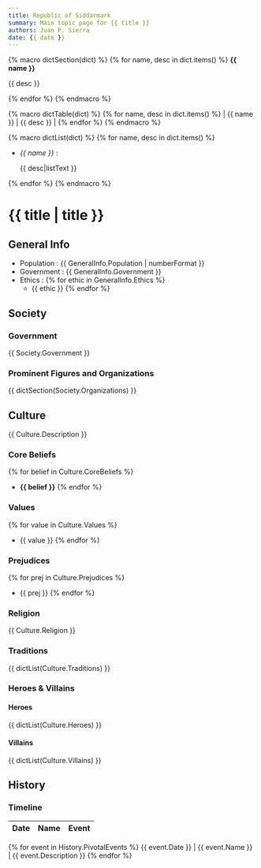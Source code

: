 ```yaml
---
title: Republic of Siddarmark
summary: Main topic page for {{ title }}
authors: Juan P. Sierra
date: {{ date }}
---
```


{% macro dictSection(dict) %}
{% for name, desc in dict.items() %}
**{{ name }}**

{{ desc }}

{% endfor %}
{% endmacro %}

{% macro dictTable(dict) %}
{% for name, desc in dict.items() %}
| {{ name }} | {{ desc }} |
{% endfor %}
{% endmacro %}

{% macro dictList(dict) %}
{% for name, desc in dict.items() %}
- *{{ name }}* :

    {{ desc|listText }}
    
{% endfor %}
{% endmacro %}

# {{ title | title }}

## General Info

- Population : {{ GeneralInfo.Population | numberFormat }}
- Government : {{ GeneralInfo.Government }}
- Ethics :
{% for ethic in GeneralInfo.Ethics %}
    - {{ ethic }}
{% endfor %}

## Society

### Government

{{ Society.Government }}

### Prominent Figures and Organizations

{{ dictSection(Society.Organizations) }}

## Culture

{{ Culture.Description }}

### Core Beliefs

{% for belief in Culture.CoreBeliefs %}
- **{{ belief }}**
{% endfor %}

### Values

{% for value in Culture.Values %}
- {{ value }}
{% endfor %}

### Prejudices

{% for prej in Culture.Prejudices %}
- {{ prej }}
{% endfor %}

### Religion

{{ Culture.Religion }}

### Traditions

{{ dictList(Culture.Traditions) }}

### Heroes & Villains

#### Heroes

{{ dictList(Culture.Heroes) }}

#### Villains

{{ dictList(Culture.Villains) }}

## History

### Timeline

Date | Name | Event
:---:|:----:|:----
{% for event in History.PivotalEvents %}
{{ event.Date }} | {{ event.Name }} | {{ event.Description }}
{% endfor %}